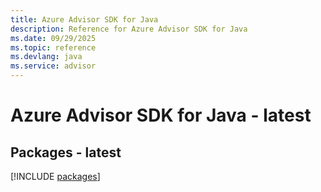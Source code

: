 ```yaml
---
title: Azure Advisor SDK for Java
description: Reference for Azure Advisor SDK for Java
ms.date: 09/29/2025
ms.topic: reference
ms.devlang: java
ms.service: advisor
---
```

# Azure Advisor SDK for Java - latest
## Packages - latest
[!INCLUDE [packages](advisor-index.md)]